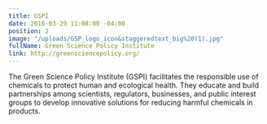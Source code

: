 ```yaml
---
title: GSPI
date: 2016-03-29 11:08:00 -04:00
position: 2
image: "/uploads/GSP_logo_icon&staggeredtext_big%20(1).jpg"
fullName: Green Science Policy Institute
link: http://greensciencepolicy.org/
---
```


The Green Science Policy Institute (GSPI) facilitates the responsible use of chemicals to protect human and ecological health. They educate and build partnerships among scientists, regulators, businesses, and public interest groups to develop innovative solutions for reducing harmful chemicals in products. 
